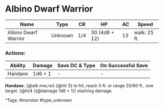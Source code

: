 # Albino Dwarf Warrior

| Name | Type | CR | HP | AC | Speed |
|------|------|----|----|----|-------|
| Albino Dwarf Warrior | Unknown | 1/4 | 30 (4d8 + 12) | 13 | walk: 25 ft. |

### Actions:

| Ability | Damage | Save DC & Type | On Successful Save |
|---------|--------|----------------|--------------------|
| Handaxe | 1d6 + 1 | - | - |


**Handaxe.** {@atk mw,rw} {@hit 3} to hit, reach 5 ft. or range 20/60 ft., one target. {@h}4 ({@damage 1d6 + 1}) slashing damage.

^Tags: #monster #type_unknown
